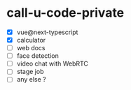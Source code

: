 # call-u-code-private
- [x] vue@next-typescript
- [x] calculator
- [ ] web docs
- [ ] face detection
- [ ] video chat with WebRTC
- [ ] stage job
- [ ] any else ?
